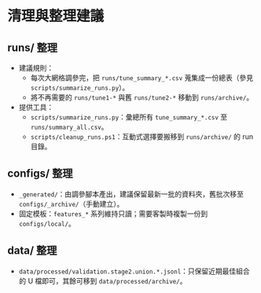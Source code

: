 # 清理與整理建議

## runs/ 整理
- 建議規則：
  - 每次大網格調參完，把 `runs/tune_summary_*.csv` 蒐集成一份總表（參見 `scripts/summarize_runs.py`）。
  - 將不再需要的 `runs/tune1-*` 與舊 `runs/tune2-*` 移動到 `runs/archive/`。
- 提供工具：
  - `scripts/summarize_runs.py`：彙總所有 `tune_summary_*.csv` 至 `runs/summary_all.csv`。
  - `scripts/cleanup_runs.ps1`：互動式選擇要搬移到 `runs/archive/` 的 run 目錄。

## configs/ 整理
- `_generated/`：由調參腳本產出，建議保留最新一批的資料夾，舊批次移至 `configs/_archive/`（手動建立）。
- 固定模板：`features_*` 系列維持只讀；需要客製時複製一份到 `configs/local/`。

## data/ 整理
- `data/processed/validation.stage2.union.*.jsonl`：只保留近期最佳組合的 U 檔即可，其餘可移到 `data/processed/archive/`。

